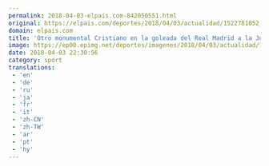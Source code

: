```yaml
---
permalink: 2018-04-03-elpais.com-842050551.html
original: https://elpais.com/deportes/2018/04/03/actualidad/1522781052_485758.html#?ref=rss&format=simple&link=link
domain: elpais.com
title: 'Otro monumental Cristiano en la goleada del Real Madrid a la Juventus'
image: https://ep00.epimg.net/deportes/imagenes/2018/04/03/actualidad/1522781052_485758_1522787302_rrss_normal.jpg
date: 2018-04-03 22:30:56
category: sport
translations: 
 - 'en'
 - 'de'
 - 'ru'
 - 'ja'
 - 'fr'
 - 'it'
 - 'zh-CN'
 - 'zh-TW'
 - 'ar'
 - 'pt'
 - 'hy'
---
```


